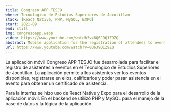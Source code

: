 ```yaml
---
title: Congreso APP TESJO
where: Tecnologico de Estudios Superiores de Jocotitlan
stack: [React Native, PHP, MySQL, EXPO]
start: 2021-09
end: still
img: congresoapp.webp
video: https://www.youtube.com/watch?v=8Q6J9Q1Z9ZQ
abstract: Mobile application for the registration of attendees to events at the TESJO. The app allows attendees to view available events, register for them, rate them, and be able to pass attendance at the event to obtain a certificate of attendance.
url: https://www.youtube.com/watch?v=8Q6J9Q1Z9ZQ
---
```


La aplicación móvil Congreso APP TESJO fue desarrollada para facilitar el registro de asistentes a eventos en el Tecnológico de Estudios Superiores de Jocotitlan. La aplicación permite a los asistentes ver los eventos disponibles, registrarse en ellos, calificarlos y poder pasar asistencia en el evento para obtener un certificado de asistencia.

Para la interfaz se hizo uso de React Native y Expo para el desarrollo de la aplicación móvil. En el backend se utilizó PHP y MySQL para el manejo de la base de datos y la lógica de la aplicación.
